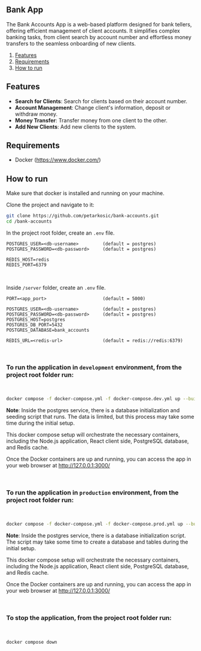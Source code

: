 ## Bank App

The Bank Accounts App is a web-based platform designed for bank tellers, offering efficient management of client accounts. It simplifies complex banking tasks, from client search by account number and effortless money transfers to the seamless onboarding of new clients.

1. [Features](#features)
2. [Requirements](#requirements)
3. [How to run](#how-to-run)

## Features

- **Search for Clients**: Search for clients based on their account number.
- **Account Management**: Change client's information, deposit or withdraw money.
- **Money Transfer**: Transfer money from one client to the other.
- **Add New Clients**: Add new clients to the system.

## Requirements

- Docker (https://www.docker.com/)

## How to run

Make sure that docker is installed and running on your machine.

Clone the project and navigate to it:

```bash
git clone https://github.com/petarkosic/bank-accounts.git
cd /bank-accounts
```

In the project root folder, create an `.env` file.

```
POSTGRES_USER=<db-username>         (default = postgres)
POSTGRES_PASSWORD=<db-password>     (default = postgres)

REDIS_HOST=redis
REDIS_PORT=6379
```

<br/>

Inside `/server` folder, create an `.env` file.

```
PORT=<app_port>                     (default = 5000)

POSTGRES_USER=<db-username>         (default = postgres)
POSTGRES_PASSWORD=<db-password>     (default = postgres)
POSTGRES_HOST=postgres
POSTGRES_DB_PORT=5432
POSTGRES_DATABASE=bank_accounts

REDIS_URL=<redis-url>               (default = redis://redis:6379)
```

<br/>

### To run the application in `development` environment, from the project root folder run:

<br/>

```bash
docker compose -f docker-compose.yml -f docker-compose.dev.yml up --build
```

**Note**: Inside the postgres service, there is a database initialization and seeding script that runs. The data is limited, but this process may take some time during the initial setup.

This docker compose setup will orchestrate the necessary containers, including the Node.js application, React client side, PostgreSQL database, and Redis cache.

Once the Docker containers are up and running, you can access the app in your web browser at http://127.0.0.1:3000/

<br/>

### To run the application in `production` environment, from the project root folder run:

<br/>

```bash
docker compose -f docker-compose.yml -f docker-compose.prod.yml up --build
```

**Note**: Inside the postgres service, there is a database initialization script. The script may take some time to create a database and tables during the initial setup.

This docker compose setup will orchestrate the necessary containers, including the Node.js application, React client side, PostgreSQL database, and Redis cache.

Once the Docker containers are up and running, you can access the app in your web browser at http://127.0.0.1:3000/

<br/>

### To stop the application, from the project root folder run:

<br/>

```bash
docker compose down
```
